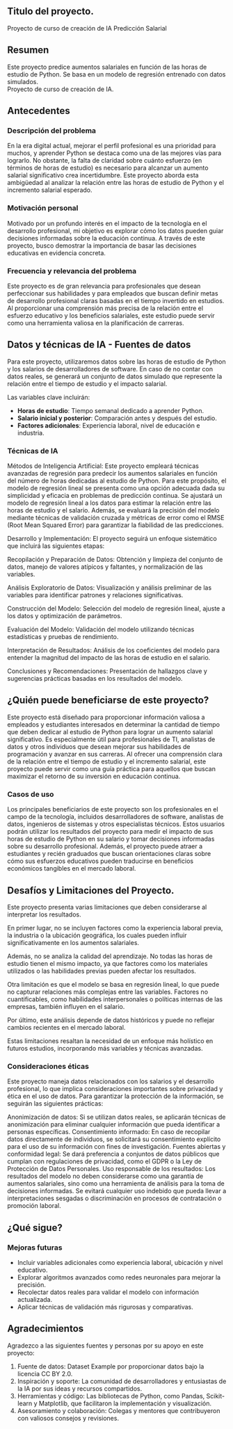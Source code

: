 ## Titulo del proyecto.
Proyecto de curso de creación de IA
Predicción Salarial

## Resumen

Este proyecto predice aumentos salariales en función de las horas de estudio de Python. Se basa en un modelo de regresión entrenado con datos simulados.  
Proyecto de curso de creación de IA.
 


## Antecedentes

### Descripción del problema

En la era digital actual, mejorar el perfil profesional es una prioridad para muchos, y aprender Python se destaca como una de las mejores vías para lograrlo. No obstante, la falta de claridad sobre cuánto esfuerzo (en términos de horas de estudio) es necesario para alcanzar un aumento salarial significativo crea incertidumbre. Este proyecto aborda esta ambigüedad al analizar la relación entre las horas de estudio de Python y el incremento salarial esperado.

### Motivación personal

Motivado por un profundo interés en el impacto de la tecnología en el desarrollo profesional, mi objetivo es explorar cómo los datos pueden guiar decisiones informadas sobre la educación continua. A través de este proyecto, busco demostrar la importancia de basar las decisiones educativas en evidencia concreta.

### Frecuencia y relevancia del problema

Este proyecto es de gran relevancia para profesionales que desean perfeccionar sus habilidades y para empleados que buscan definir metas de desarrollo profesional claras basadas en el tiempo invertido en estudios. Al proporcionar una comprensión más precisa de la relación entre el esfuerzo educativo y los beneficios salariales, este estudio puede servir como una herramienta valiosa en la planificación de carreras.


## Datos y técnicas de IA - Fuentes de datos
Para este proyecto, utilizaremos datos sobre las horas de estudio de Python y los salarios de desarrolladores de software. En caso de no contar con datos reales, se generará un conjunto de datos simulado que represente la relación entre el tiempo de estudio y el impacto salarial.

Las variables clave incluirán:
- **Horas de estudio**: Tiempo semanal dedicado a aprender Python.
- **Salario inicial y posterior**: Comparación antes y después del estudio.
- **Factores adicionales**: Experiencia laboral, nivel de educación e industria.



### Técnicas de IA

Métodos de Inteligencia Artificial: Este proyecto empleará técnicas avanzadas de regresión para predecir los aumentos salariales en función del número de horas dedicadas al estudio de Python. Para este propósito, el modelo de regresión lineal se presenta como una opción adecuada dada su simplicidad y eficacia en problemas de predicción continua. Se ajustará un modelo de regresión lineal a los datos para estimar la relación entre las horas de estudio y el salario. Además, se evaluará la precisión del modelo mediante técnicas de validación cruzada y métricas de error como el RMSE (Root Mean Squared Error) para garantizar la fiabilidad de las predicciones.

Desarrollo y Implementación: El proyecto seguirá un enfoque sistemático que incluirá las siguientes etapas:

Recopilación y Preparación de Datos: Obtención y limpieza del conjunto de datos, manejo de valores atípicos y faltantes, y normalización de las variables.

Análisis Exploratorio de Datos: Visualización y análisis preliminar de las variables para identificar patrones y relaciones significativas.

Construcción del Modelo: Selección del modelo de regresión lineal, ajuste a los datos y optimización de parámetros.

Evaluación del Modelo: Validación del modelo utilizando técnicas estadísticas y pruebas de rendimiento.

Interpretación de Resultados: Análisis de los coeficientes del modelo para entender la magnitud del impacto de las horas de estudio en el salario.

Conclusiones y Recomendaciones: Presentación de hallazgos clave y sugerencias prácticas basadas en los resultados del modelo.

## ¿Quién puede beneficiarse de este proyecto?

Este proyecto está diseñado para proporcionar información valiosa a empleados y estudiantes interesados en determinar la cantidad de tiempo que deben dedicar al estudio de Python para lograr un aumento salarial significativo. Es especialmente útil para profesionales de TI, analistas de datos y otros individuos que desean mejorar sus habilidades de programación y avanzar en sus carreras. Al ofrecer una comprensión clara de la relación entre el tiempo de estudio y el incremento salarial, este proyecto puede servir como una guía práctica para aquellos que buscan maximizar el retorno de su inversión en educación continua.

### Casos de uso

Los principales beneficiarios de este proyecto son los profesionales en el campo de la tecnología, incluidos desarrolladores de software, analistas de datos, ingenieros de sistemas y otros especialistas técnicos. Estos usuarios podrán utilizar los resultados del proyecto para medir el impacto de sus horas de estudio de Python en su salario y tomar decisiones informadas sobre su desarrollo profesional. Además, el proyecto puede atraer a estudiantes y recién graduados que buscan orientaciones claras sobre cómo sus esfuerzos educativos pueden traducirse en beneficios económicos tangibles en el mercado laboral.


## Desafíos y Limitaciones del Proyecto.

Este proyecto presenta varias limitaciones que deben considerarse al interpretar los resultados.

En primer lugar, no se incluyen factores como la experiencia laboral previa, la industria o la ubicación geográfica, los cuales pueden influir significativamente en los aumentos salariales.

Además, no se analiza la calidad del aprendizaje. No todas las horas de estudio tienen el mismo impacto, ya que factores como los materiales utilizados o las habilidades previas pueden afectar los resultados.

Otra limitación es que el modelo se basa en regresión lineal, lo que puede no capturar relaciones más complejas entre las variables. Factores no cuantificables, como habilidades interpersonales o políticas internas de las empresas, también influyen en el salario.

Por último, este análisis depende de datos históricos y puede no reflejar cambios recientes en el mercado laboral.

Estas limitaciones resaltan la necesidad de un enfoque más holístico en futuros estudios, incorporando más variables y técnicas avanzadas.

### Consideraciones éticas

Este proyecto maneja datos relacionados con los salarios y el desarrollo profesional, lo que implica consideraciones importantes sobre privacidad y ética en el uso de datos. Para garantizar la protección de la información, se seguirán las siguientes prácticas:

Anonimización de datos: Si se utilizan datos reales, se aplicarán técnicas de anonimización para eliminar cualquier información que pueda identificar a personas específicas.
Consentimiento informado: En caso de recopilar datos directamente de individuos, se solicitará su consentimiento explícito para el uso de su información con fines de investigación.
Fuentes abiertas y conformidad legal: Se dará preferencia a conjuntos de datos públicos que cumplan con regulaciones de privacidad, como el GDPR o la Ley de Protección de Datos Personales.
Uso responsable de los resultados: Los resultados del modelo no deben considerarse como una garantía de aumentos salariales, sino como una herramienta de análisis para la toma de decisiones informadas. Se evitará cualquier uso indebido que pueda llevar a interpretaciones sesgadas o discriminación en procesos de contratación o promoción laboral.

## ¿Qué sigue?

### Mejoras futuras
- Incluir variables adicionales como experiencia laboral, ubicación y nivel educativo.
- Explorar algoritmos avanzados como redes neuronales para mejorar la precisión.
- Recolectar datos reales para validar el modelo con información actualizada.
- Aplicar técnicas de validación más rigurosas y comparativas.


## Agradecimientos

Agradezco a las siguientes fuentes y personas por su apoyo en este proyecto:

1. Fuente de datos: Dataset Example por proporcionar datos bajo la licencia CC BY 2.0.
2. Inspiración y soporte: La comunidad de desarrolladores y entusiastas de la IA por sus ideas y recursos compartidos.
3. Herramientas y código: Las bibliotecas de Python, como Pandas, Scikit-learn y Matplotlib, que facilitaron la implementación y visualización.
4. Asesoramiento y colaboración: Colegas y mentores que contribuyeron con valiosos consejos y revisiones.
